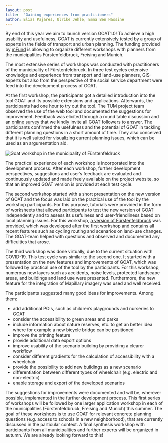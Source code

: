 ```yaml
---
layout: post
title:  "Gaining experiences from practitioners"
author: Elias Pajares, Ulrike Jehle, Emna Ben Hassine
---
```

By end of this year we aim to launch version GOAT1.0! To achieve a high usability and usefulness, GOAT is currently extensively tested by a group of experts in the fields of transport and urban planning. The funding provided by [mFund](https://www.bmvi.de/DE/Themen/Digitales/mFund/Ueberblick/ueberblick.html) is allowing to organize different workshops with planners from the municipalities Fürstenfeldbruck, Freising and Munich.

The most extensive series of workshops was conducted with practitioners of the municipality of Fürstenfeldbruck. In three test cycles extensive knowledge and experience from transport and land-use planners, GIS-experts but also from the perspective of the social service department were feed into the development process of GOAT.

At the first workshop, the participants got a detailed introduction into the tool GOAT and its possible extensions and applications. Afterwards, the participants had one hour to try out the tool. The TUM project team observed the use of the web tool and documented the suggestions for improvement. Feedback was elicited through a round table discussion and an [online survey](https://www.umfrage.sv.bgu.tum.de/index.php/837925?lang=en) that we kindly invite all GOAT followers to answer. The participants confirmed the usefulness and the potential of GOAT in tackling different planning questions in a short amount of time. They also conceived that it is well suited for visualizing current planning issues, which can be used as an argumentation aid.

<img class="img-responsive" src="../../../../../img/Testzyklus.png" alt="Goat workshop in the municipality of Fürstenfeldruck" title="Goat workshop in the municipality of Fürstenfeldruck"/>

The practical experience of each workshop is incorporated into the development process. After each workshop, further development perspectives, suggestions and user’s feedback are evaluated and continuously updated and made freely available on the project website, so that an improved GOAT version is provided at each test cycle.

The second workshop started with a short presentation on the new version of GOAT and the focus was laid on the practical use of the tool by the workshop participants. For this purpose, tutorials were provided in the form of worksheets that allowed participants to test the new version of GOAT independently and to assess its usefulness and user-friendliness based on local planning issues. For this workshop, [a version of Fürstenfeldbruck](https://ffb.open-accessibility.org/) was provided, which was developed after the first workshop and contains all recent features such as cycling routing and scenarios on land-use changes. The GOAT-team helped with questions and observed and documented any difficulties that arose.

The third workshop was done virtually, due to the current situation with COVID-19. This test cycle was similar to the second one. It started with a presentation on the new features and improvements of GOAT, which was followed by practical use of the tool by the participants. For this workshop, numerous new layers such as accidents, noise levels, protected landscape areas, and buildings and land use were presented. Furthermore, the new feature for the integration of Mapillary imagery was used and well received.

The participants suggested many good ideas for improvements. Among them:
- add additional POIs, such as children’s playgrounds and nurseries to GOAT
- consider the accessibility to green areas and parks
- include information about nature reserves, etc. to get an better idea where for example a new bicycle bridge can be positioned 
- improve the printing feature
- provide additional data export options
- improve usability of the scenario building by providing a clearer workflow
- consider different gradients for the calculation of accessibility with a wheelchair
- provide the possibility to add new buildings as a new scenario
- differentiation between different types of wheelchair (e.g. electric and non-electric)
- enable storage and export of the developed scenarios


The suggestions for improvements were documented and will be, wherever possible, implemented in the further development process. This first series of workshops will be followed by one larger application workshop in each of the municipalities (Fürstenfeldbruck, Freising and Munich) this summer. The goal of these workshops is to use GOAT for relevant concrete planning questions (e.g. access to schools in a new neighborhood), that are currently discussed in the particular context. A final synthesis workshop with participants from all municipalities and further experts will be organized in autumn. We are already looking forward to this!
